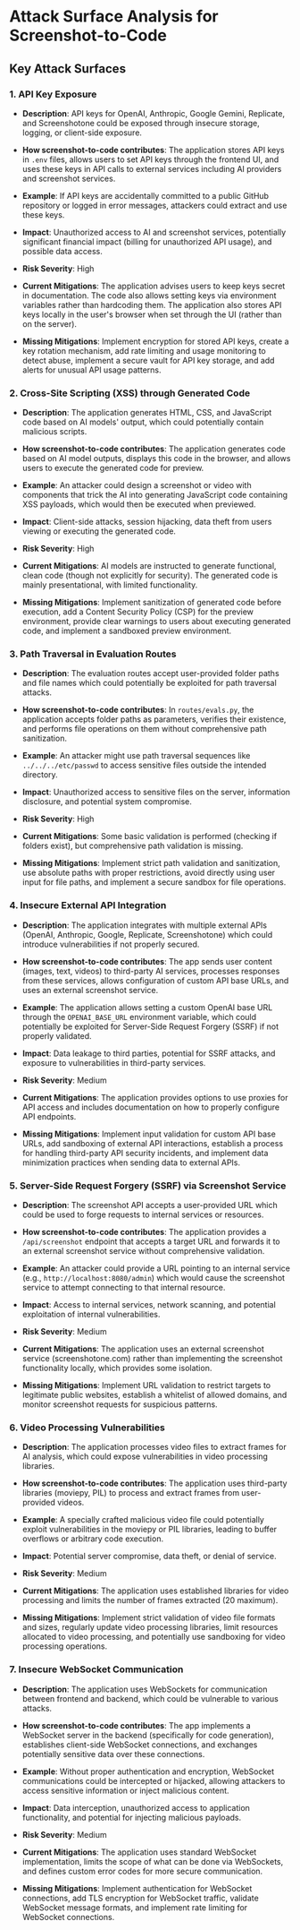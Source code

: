# Attack Surface Analysis for Screenshot-to-Code

## Key Attack Surfaces

### 1. API Key Exposure

- **Description**: API keys for OpenAI, Anthropic, Google Gemini, Replicate, and Screenshotone could be exposed through insecure storage, logging, or client-side exposure.

- **How screenshot-to-code contributes**: The application stores API keys in `.env` files, allows users to set API keys through the frontend UI, and uses these keys in API calls to external services including AI providers and screenshot services.

- **Example**: If API keys are accidentally committed to a public GitHub repository or logged in error messages, attackers could extract and use these keys.

- **Impact**: Unauthorized access to AI and screenshot services, potentially significant financial impact (billing for unauthorized API usage), and possible data access.

- **Risk Severity**: High

- **Current Mitigations**: The application advises users to keep keys secret in documentation. The code also allows setting keys via environment variables rather than hardcoding them. The application also stores API keys locally in the user's browser when set through the UI (rather than on the server).

- **Missing Mitigations**: Implement encryption for stored API keys, create a key rotation mechanism, add rate limiting and usage monitoring to detect abuse, implement a secure vault for API key storage, and add alerts for unusual API usage patterns.

### 2. Cross-Site Scripting (XSS) through Generated Code

- **Description**: The application generates HTML, CSS, and JavaScript code based on AI models' output, which could potentially contain malicious scripts.

- **How screenshot-to-code contributes**: The application generates code based on AI model outputs, displays this code in the browser, and allows users to execute the generated code for preview.

- **Example**: An attacker could design a screenshot or video with components that trick the AI into generating JavaScript code containing XSS payloads, which would then be executed when previewed.

- **Impact**: Client-side attacks, session hijacking, data theft from users viewing or executing the generated code.

- **Risk Severity**: High

- **Current Mitigations**: AI models are instructed to generate functional, clean code (though not explicitly for security). The generated code is mainly presentational, with limited functionality.

- **Missing Mitigations**: Implement sanitization of generated code before execution, add a Content Security Policy (CSP) for the preview environment, provide clear warnings to users about executing generated code, and implement a sandboxed preview environment.

### 3. Path Traversal in Evaluation Routes

- **Description**: The evaluation routes accept user-provided folder paths and file names which could potentially be exploited for path traversal attacks.

- **How screenshot-to-code contributes**: In `routes/evals.py`, the application accepts folder paths as parameters, verifies their existence, and performs file operations on them without comprehensive path sanitization.

- **Example**: An attacker might use path traversal sequences like `../../../etc/passwd` to access sensitive files outside the intended directory.

- **Impact**: Unauthorized access to sensitive files on the server, information disclosure, and potential system compromise.

- **Risk Severity**: High

- **Current Mitigations**: Some basic validation is performed (checking if folders exist), but comprehensive path validation is missing.

- **Missing Mitigations**: Implement strict path validation and sanitization, use absolute paths with proper restrictions, avoid directly using user input for file paths, and implement a secure sandbox for file operations.

### 4. Insecure External API Integration

- **Description**: The application integrates with multiple external APIs (OpenAI, Anthropic, Google, Replicate, Screenshotone) which could introduce vulnerabilities if not properly secured.

- **How screenshot-to-code contributes**: The app sends user content (images, text, videos) to third-party AI services, processes responses from these services, allows configuration of custom API base URLs, and uses an external screenshot service.

- **Example**: The application allows setting a custom OpenAI base URL through the `OPENAI_BASE_URL` environment variable, which could potentially be exploited for Server-Side Request Forgery (SSRF) if not properly validated.

- **Impact**: Data leakage to third parties, potential for SSRF attacks, and exposure to vulnerabilities in third-party services.

- **Risk Severity**: Medium

- **Current Mitigations**: The application provides options to use proxies for API access and includes documentation on how to properly configure API endpoints.

- **Missing Mitigations**: Implement input validation for custom API base URLs, add sandboxing of external API interactions, establish a process for handling third-party API security incidents, and implement data minimization practices when sending data to external APIs.

### 5. Server-Side Request Forgery (SSRF) via Screenshot Service

- **Description**: The screenshot API accepts a user-provided URL which could be used to forge requests to internal services or resources.

- **How screenshot-to-code contributes**: The application provides a `/api/screenshot` endpoint that accepts a target URL and forwards it to an external screenshot service without comprehensive validation.

- **Example**: An attacker could provide a URL pointing to an internal service (e.g., `http://localhost:8080/admin`) which would cause the screenshot service to attempt connecting to that internal resource.

- **Impact**: Access to internal services, network scanning, and potential exploitation of internal vulnerabilities.

- **Risk Severity**: Medium

- **Current Mitigations**: The application uses an external screenshot service (screenshotone.com) rather than implementing the screenshot functionality locally, which provides some isolation.

- **Missing Mitigations**: Implement URL validation to restrict targets to legitimate public websites, establish a whitelist of allowed domains, and monitor screenshot requests for suspicious patterns.

### 6. Video Processing Vulnerabilities

- **Description**: The application processes video files to extract frames for AI analysis, which could expose vulnerabilities in video processing libraries.

- **How screenshot-to-code contributes**: The application uses third-party libraries (moviepy, PIL) to process and extract frames from user-provided videos.

- **Example**: A specially crafted malicious video file could potentially exploit vulnerabilities in the moviepy or PIL libraries, leading to buffer overflows or arbitrary code execution.

- **Impact**: Potential server compromise, data theft, or denial of service.

- **Risk Severity**: Medium

- **Current Mitigations**: The application uses established libraries for video processing and limits the number of frames extracted (20 maximum).

- **Missing Mitigations**: Implement strict validation of video file formats and sizes, regularly update video processing libraries, limit resources allocated to video processing, and potentially use sandboxing for video processing operations.

### 7. Insecure WebSocket Communication

- **Description**: The application uses WebSockets for communication between frontend and backend, which could be vulnerable to various attacks.

- **How screenshot-to-code contributes**: The app implements a WebSocket server in the backend (specifically for code generation), establishes client-side WebSocket connections, and exchanges potentially sensitive data over these connections.

- **Example**: Without proper authentication and encryption, WebSocket communications could be intercepted or hijacked, allowing attackers to access sensitive information or inject malicious content.

- **Impact**: Data interception, unauthorized access to application functionality, and potential for injecting malicious payloads.

- **Risk Severity**: Medium

- **Current Mitigations**: The application uses standard WebSocket implementation, limits the scope of what can be done via WebSockets, and defines custom error codes for more secure communication.

- **Missing Mitigations**: Implement authentication for WebSocket connections, add TLS encryption for WebSocket traffic, validate WebSocket message formats, and implement rate limiting for WebSocket connections.
